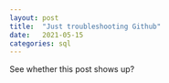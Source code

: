 ```yaml
---
layout: post
title:  "Just troubleshooting Github"
date:   2021-05-15
categories: sql
---
```


See whether this post shows up?
